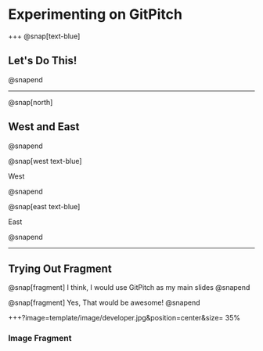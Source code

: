 # Experimenting on GitPitch

+++
@snap[text-blue]

<h2>Let's Do This!</h2>

@snapend

---
@snap[north]

<h2>West and East</h2>

@snapend

@snap[west text-blue]

West

@snapend

@snap[east text-blue]

East

@snapend

---

## Trying Out Fragment

@snap[fragment]
I think, I would use GitPitch as my main slides
@snapend

@snap[fragment]
Yes, That would be awesome!
@snapend

+++?image=template/image/developer.jpg&position=center&size= 35%

### Image Fragment
